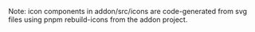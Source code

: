 Note: icon components in addon/src/icons are code-generated from svg files using pnpm rebuild-icons from the addon project.